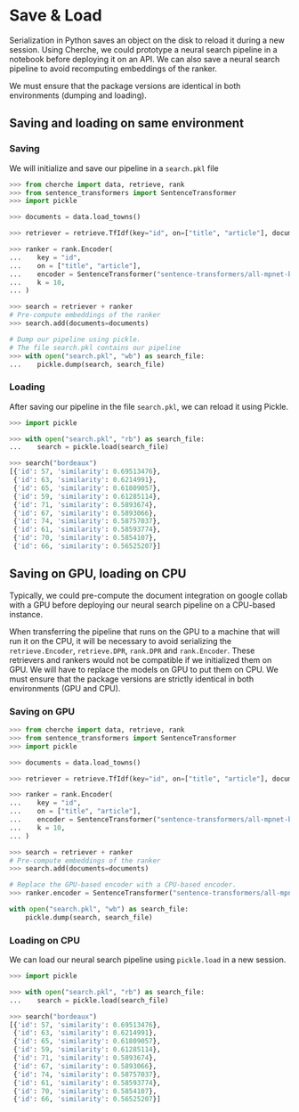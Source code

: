 # Save & Load

Serialization in Python saves an object on the disk to reload it during a new session. Using Cherche, we could prototype a neural search pipeline in a notebook before deploying it on an API. We can also save a neural search pipeline to avoid recomputing embeddings of the ranker.

We must ensure that the package versions are identical in both environments (dumping and loading).

## Saving and loading on same environment

### Saving

We will initialize and save our pipeline in a `search.pkl` file

```python
>>> from cherche import data, retrieve, rank
>>> from sentence_transformers import SentenceTransformer
>>> import pickle

>>> documents = data.load_towns()

>>> retriever = retrieve.TfIdf(key="id", on=["title", "article"], documents=documents, k=30)

>>> ranker = rank.Encoder(
...    key = "id",
...    on = ["title", "article"],
...    encoder = SentenceTransformer("sentence-transformers/all-mpnet-base-v2").encode,
...    k = 10,
... )

>>> search = retriever + ranker
# Pre-compute embeddings of the ranker
>>> search.add(documents=documents)

# Dump our pipeline using pickle.
# The file search.pkl contains our pipeline
>>> with open("search.pkl", "wb") as search_file:
...    pickle.dump(search, search_file)

```

### Loading

After saving our pipeline in the file `search.pkl`, we can reload it using Pickle.

```python
>>> import pickle

>>> with open("search.pkl", "rb") as search_file:
...    search = pickle.load(search_file)

>>> search("bordeaux")
[{'id': 57, 'similarity': 0.69513476},
 {'id': 63, 'similarity': 0.6214991},
 {'id': 65, 'similarity': 0.61809057},
 {'id': 59, 'similarity': 0.61285114},
 {'id': 71, 'similarity': 0.5893674},
 {'id': 67, 'similarity': 0.5893066},
 {'id': 74, 'similarity': 0.58757037},
 {'id': 61, 'similarity': 0.58593774},
 {'id': 70, 'similarity': 0.5854107},
 {'id': 66, 'similarity': 0.56525207}]
```

## Saving on GPU, loading on CPU

Typically, we could pre-compute the document integration on google collab with a GPU before
deploying our neural search pipeline on a CPU-based instance.

When transferring the pipeline that runs on the GPU to a machine that will run it on the CPU, it will be necessary to avoid serializing the `retrieve.Encoder`, `retrieve.DPR`, `rank.DPR` and `rank.Encoder`. These retrievers and rankers would not be compatible if we initialized them on GPU. We will have to replace the models on GPU to put them on CPU. We must ensure that the package versions are strictly identical in both environments (GPU and CPU).

### Saving on GPU

```python
>>> from cherche import data, retrieve, rank
>>> from sentence_transformers import SentenceTransformer
>>> import pickle

>>> documents = data.load_towns()

>>> retriever = retrieve.TfIdf(key="id", on=["title", "article"], documents=documents, k=30)

>>> ranker = rank.Encoder(
...    key = "id",
...    on = ["title", "article"],
...    encoder = SentenceTransformer("sentence-transformers/all-mpnet-base-v2", device="cuda").encode,
...    k = 10,
... )

>>> search = retriever + ranker
# Pre-compute embeddings of the ranker
>>> search.add(documents=documents)

# Replace the GPU-based encoder with a CPU-based encoder.
>>> ranker.encoder = SentenceTransformer("sentence-transformers/all-mpnet-base-v2").encode

with open("search.pkl", "wb") as search_file:
    pickle.dump(search, search_file)
```

### Loading on CPU

We can load our neural search pipeline using `pickle.load` in a new session.

```python
>>> import pickle

>>> with open("search.pkl", "rb") as search_file:
...    search = pickle.load(search_file)

>>> search("bordeaux")
[{'id': 57, 'similarity': 0.69513476},
 {'id': 63, 'similarity': 0.6214991},
 {'id': 65, 'similarity': 0.61809057},
 {'id': 59, 'similarity': 0.61285114},
 {'id': 71, 'similarity': 0.5893674},
 {'id': 67, 'similarity': 0.5893066},
 {'id': 74, 'similarity': 0.58757037},
 {'id': 61, 'similarity': 0.58593774},
 {'id': 70, 'similarity': 0.5854107},
 {'id': 66, 'similarity': 0.56525207}]
```
